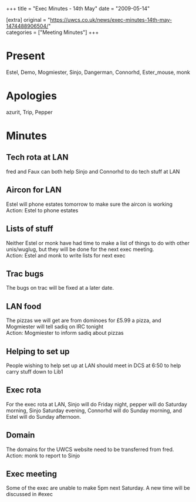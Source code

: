 +++
title = "Exec Minutes - 14th May"
date = "2009-05-14"

[extra]
original = "https://uwcs.co.uk/news/exec-minutes-14th-may-1474488906504/"    
categories = ["Meeting Minutes"]
+++

# Present

Estel, Demo, Mogmiester, Sinjo, Dangerman, Connorhd, Ester\_mouse, monk

# Apologies

azurit, Trip, Pepper

# Minutes

## Tech rota at LAN

fred and Faux can both help Sinjo and Connorhd to do tech stuff at LAN

## Aircon for LAN

Estel will phone estates tomorrow to make sure the aircon is working  
Action: Estel to phone estates

## Lists of stuff

Neither Estel or monk have had time to make a list of things to do with other unis/wuglug, but they will be done for the next exec meeting.  
Action: Estel and monk to write lists for next exec

## Trac bugs

The bugs on trac will be fixed at a later date.

## LAN food

The pizzas we will get are from dominoes for £5.99 a pizza, and Mogmiester will tell sadiq on IRC tonight  
Action: Mogmiester to inform sadiq about pizzas

## Helping to set up

People wishing to help set up at LAN should meet in DCS at 6:50 to help carry stuff down to Lib1

## Exec rota

For the exec rota at LAN, Sinjo will do Friday night, pepper will do Saturday morning, Sinjo Saturday evening, Connorhd will do Sunday morning, and Estel will do Sunday afternoon.

## Domain

The domains for the UWCS website need to be transferred from fred.  
Action: monk to report to Sinjo

## Exec meeting

Some of the exec are unable to make 5pm next Saturday. A new time will be discussed in \#exec
